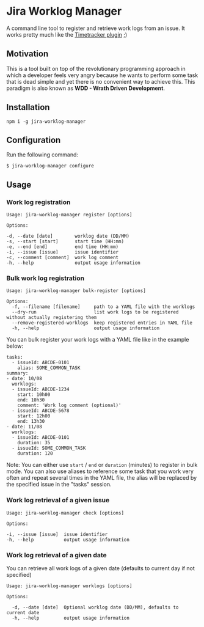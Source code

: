 # Jira Worklog Manager

A command line tool to register and retrieve work logs from an issue. It works pretty much like the [Timetracker plugin](https://marketplace.atlassian.com/apps/1211243/timetracker-time-tracking-reporting?hosting=server&tab=overview) ;)

## Motivation

This is a tool built on top of the revolutionary programming approach in which a developer feels very angry because he wants to perform some task that is dead simple and yet there is no convenient way to achieve this. This paradigm is also known as **WDD - Wrath Driven Development**.

## Installation

```
npm i -g jira-worklog-manager
```

## Configuration

Run the following command:

```
$ jira-worklog-manager configure
```

## Usage

### Work log registration

```
Usage: jira-worklog-manager register [options]

Options:

-d, --date [date]        worklog date (DD/MM)
-s, --start [start]      start time (HH:mm)
-e, --end [end]          end time (HH:mm)
-i, --issue [issue]      issue identifier
-c, --comment [comment]  work log comment
-h, --help               output usage information
```

### Bulk work log registration

```
Usage: jira-worklog-manager bulk-register [options]

Options:
  -f, --filename [filename]     path to a YAML file with the worklogs
  --dry-run                     list work logs to be registered without actually registering them
  --remove-registered-worklogs  keep registered entries in YAML file
  -h, --help                    output usage information
```

You can bulk register your work logs with a YAML file like in the example below:

```
tasks:
  - issueId: ABCDE-0101
    alias: SOME_COMMON_TASK
summary:
- date: 10/08
  worklogs:
  - issueId: ABCDE-1234
    start: 10h00
    end: 10h30
    comment: 'Work log comment (optional)'
  - issueId: ABCDE-5678
    start: 12h00
    end: 13h30
- date: 11/08
  worklogs:
  - issueId: ABCDE-0101
    duration: 35
  - issueId: SOME_COMMON_TASK
    duration: 120
```

Note: You can either use `start` / `end` or `duration` (minutes) to register in bulk mode. You can also use aliases to reference some task that you work very often and repeat several times in the YAML file, the alias will be replaced by the specified issue in the "tasks" session.

### Work log retrieval of a given issue

```
Usage: jira-worklog-manager check [options]

Options:

-i, --issue [issue]  issue identifier
-h, --help           output usage information
```

### Work log retrieval of a given date

You can retrieve all work logs of a given date (defaults to current day if not specified)

```
Usage: jira-worklog-manager worklogs [options]

Options:

  -d, --date [date]  Optional worklog date (DD/MM), defaults to current date
  -h, --help         output usage information

``` 
